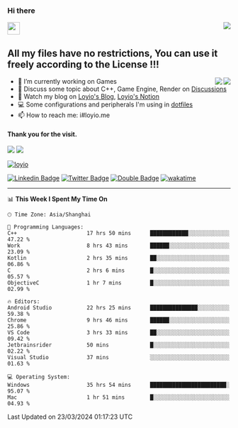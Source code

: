 <h3 align="left">Hi there</h3>
<img src='https://em-content.zobj.net/source/animated-noto-color-emoji/356/waving-hand_light-skin-tone_1f44b-1f3fb_1f3fb.gif' width='28' />
<a align="right" href="https://github.com/loyio/loyio/blob/master/STAR/README.md"><img align="right" src="https://img.shields.io/badge/LOYIO-STAR-green" /></a>

## All my files have no restrictions, You can use it freely according to the License !!!

<a href="https://github.com/loyio#gh-light-mode-only">
     <img align="right"  src="https://loy-readme.vercel.app/api/top-langs/?username=loyio&langs_count=6&hide=css,html,jupyter%20notebook" />
</a>

<a href="https://github.com/loyio#gh-dark-mode-only">
  <img align="right"  src="https://loy-readme.vercel.app/api/top-langs/?username=loyio&langs_count=6&theme=slateorange&hide=css,html,jupyter%20notebook" />
</a>



- 🔭 I’m currently working on Games
- 💬 Discuss some topic about C++, Game Engine, Render on [Discussions](https://github.com/loyio/loyio/discussions)
- 📔 Watch my blog on [Loyio's Blog](https://loyio.me), [Loyio's Notion](https://loyio.notion.site/loyio/Loyio-s-Dashboard-2f56bd29222a445ea9d9e8802a1ac83b)
- 💻 Some configurations and peripherals I'm using in [dotfiles](https://github.com/loyio/dotfiles)
- 📫 How to reach me: i#loyio.me


#### Thank you for the visit.
<img src="http://profile-counter.glitch.me/loyio/count.svg" />

<img src="https://loy-readme.vercel.app/api?username=loyio&show_icons=true&hide=stars&include_all_commits=true&hide_title=true&theme=slateorange" />

     

[![loyio](https://github-profile-trophy.vercel.app/?username=loyio&theme=onedark&column=4)](https://github.com/loyio)

[![Linkedin Badge](https://img.shields.io/badge/-@loyio-0077b5?style=flat-square&logo=Linkedin&logoColor=white&labelColor=0077b5&link=https://www.linkedin.com/in/loyio-hex-363172158/)](https://www.linkedin.com/in/loyio-hex-363172158/)
[![Twitter Badge](https://img.shields.io/badge/-@loyiome-000000?style=flat-square&labelColor=000000&logo=x&logoColor=white&link=https://twitter.com/loyiome)](https://twitter.com/loyiome)
[![Double Badge](https://img.shields.io/badge/@loyio-007722?style=flat&logo=Douban&logoColor=white)](https://www.douban.com/people/susmote)
[![wakatime](https://wakatime.com/badge/user/c0ddc104-5a20-41d1-ab9a-c4d9ea20a4d9.svg)](https://wakatime.com/@c0ddc104-5a20-41d1-ab9a-c4d9ea20a4d9)

-------
<!--START_SECTION:waka-->
📊 **This Week I Spent My Time On** 

```text
🕑︎ Time Zone: Asia/Shanghai

💬 Programming Languages: 
C++                      17 hrs 50 mins      ████████████░░░░░░░░░░░░░   47.22 % 
Work                     8 hrs 43 mins       ██████░░░░░░░░░░░░░░░░░░░   23.09 % 
Kotlin                   2 hrs 35 mins       ██░░░░░░░░░░░░░░░░░░░░░░░   06.86 % 
C                        2 hrs 6 mins        █░░░░░░░░░░░░░░░░░░░░░░░░   05.57 % 
ObjectiveC               1 hr 7 mins         █░░░░░░░░░░░░░░░░░░░░░░░░   02.99 % 

🔥 Editors: 
Android Studio           22 hrs 25 mins      ███████████████░░░░░░░░░░   59.38 % 
Chrome                   9 hrs 46 mins       ██████░░░░░░░░░░░░░░░░░░░   25.86 % 
VS Code                  3 hrs 33 mins       ██░░░░░░░░░░░░░░░░░░░░░░░   09.42 % 
Jetbrainsrider           50 mins             █░░░░░░░░░░░░░░░░░░░░░░░░   02.22 % 
Visual Studio            37 mins             ░░░░░░░░░░░░░░░░░░░░░░░░░   01.63 % 

💻 Operating System: 
Windows                  35 hrs 54 mins      ████████████████████████░   95.07 % 
Mac                      1 hr 51 mins        █░░░░░░░░░░░░░░░░░░░░░░░░   04.93 % 
```


 Last Updated on 23/03/2024 01:17:23 UTC
<!--END_SECTION:waka-->
